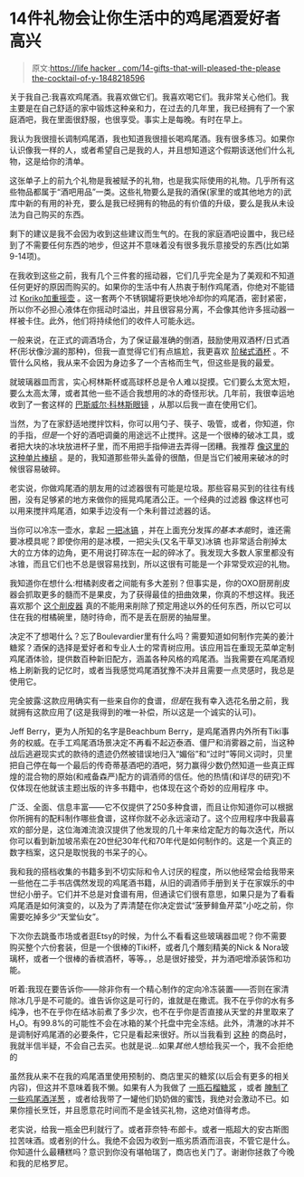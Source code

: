# 14件礼物会让你生活中的鸡尾酒爱好者高兴

> 原文:[https://life hacker . com/14-gifts-that-will-pleased-the-please the-cocktail-of-y-1848218596](https://lifehacker.com/14-gifts-that-will-delight-the-cocktail-enthusiast-in-y-1848218596)

关于我自己:我喜欢鸡尾酒。我喜欢做它们。我喜欢喝它们。我非常关心他们。我主要是在自己舒适的家中锻炼这种亲和力，在过去的几年里，我已经拥有了一个家庭酒吧，我在里面很舒服，也很享受。事实上是每晚。有时在早上。

我认为我很擅长调制鸡尾酒，我也知道我很擅长喝鸡尾酒。我有很多练习。如果你认识像我一样的人，或者希望自己是我的人，并且想知道这个假期该送他们什么礼物，这是给你的清单。

这张单子上的前九个礼物是我被赋予的礼物，也是我实际使用的礼物。几乎所有这些物品都属于“酒吧用品”一类。这些礼物要么是我的酒保(家里的或其他地方的)武库中新的有用的补充，要么是我已经拥有的物品的有价值的升级，要么是我从未设法为自己购买的东西。

剩下的建议是我不会因为收到这些建议而生气的。在我的家庭酒吧设置中，我已经到了不需要任何东西的地步，但这并不意味着没有很多我乐意接受的东西(比如第9-14项)。

在我收到这些之前，我有几个三件套的摇动器，它们几乎完全是为了美观和不知道任何更好的原因而购买的。如果你的生活中有人热衷于制作鸡尾酒，你绝对不能错过 [Koriko加重摇壶](https://www.cocktailkingdomcanada.com/all-barware/shakers/set-of-two-koriko-weighted-shaking-tins-stainless?___store=ca_en&UseLoc=CA) 。这一套两个不锈钢罐将更快地冷却你的鸡尾酒，密封紧密，所以你不必担心液体在你摇动时溢出，并且很容易分离，不会像其他许多摇动器一样被卡住。此外，他们将持续他们的收件人可能永远。

一般来说，在正式的调酒场合，为了保证最准确的倒酒，鼓励使用双酒杯/日式酒杯(形状像沙漏的那种)，但我一直觉得它们有点尴尬，我更喜欢 [阶梯式酒杯](https://limiteddistillery.com/products/stainless-steel-multi-level-jigger) 。不管什么风格，我从来不会因为身边多了一个吉格而生气，但这些是我的最爱。

就玻璃器皿而言，实心柯林斯杯或高球杯总是令人难以捉摸。它们要么太宽太短，要么太高太薄，或者其他一些不适合我想用的冰的奇怪形状。几年前，我很幸运地收到了一套这样的 [巴斯威尔·科林斯眼镜](https://www.noevalleywineandspirits.com/buswell-collins-glass-12oz-360ml.html) ，从那以后我一直在使用它们。

当然，为了在家舒适地搅拌饮料，你可以用勺子、筷子、吸管，或者，你知道，你的手指，*但是*一个好的酒吧调羹的用途远不止搅拌。这是一个很棒的破冰工具，或者把大块的冰块放进杯子里，而不用把手指伸进去弄得一团糟。我推荐 [像这里的这种单片棒槌](https://www.cocktailkingdom.com/all-barware/barspoons/hoffman-barspoon-3620) 。是的，我知道那些带头盖骨的很酷，但是当它们被用来破冰的时候很容易破碎。

老实说，你做鸡尾酒的朋友用的过滤器很有可能是垃圾。那些容易买到的往往有线圈，没有足够紧的地方来做你的摇晃鸡尾酒公正。一个经典的过滤器 像这样也可以用来搅拌鸡尾酒，如果手边没有一个朱利普过滤器的话。

当你可以冷冻一壶水，拿起 [一把冰镐](https://www.cocktailkingdom.com/anvil-ice-pick) ，并在上面充分发挥*的基本本能*时，谁还需要冰模具呢？即使你用的是冰模，一把尖头(又名干草叉)冰镐 也非常适合削掉太大的立方体的边角，更不用说打碎冻在一起的碎冰了。我发现大多数人家里都没有冰锥，而且它们也不总是很容易找到，所以这很有可能是一个非常受欢迎的礼物。

我知道你在想什么:柑橘剥皮者之间能有多大差别？但事实是，你的OXO厨房削皮器会抓取更多的髓而不是果皮，为了获得最佳的扭曲效果，你真的不想这样。我还喜欢那个 [这个削皮器](https://www.cocktailkingdomcanada.com/citrus-peeler-black) 真的不能用来削除了预定用途以外的任何东西，所以它可以住在我的柑橘碗里，随时待命，而不是丢在厨房的抽屉里。

决定不了想喝什么？忘了Boulevardier里有什么吗？需要知道如何制作完美的姜汁糖浆？酒保的选择是爱好者和专业人士的常青树应用。该应用旨在重现无菜单定制鸡尾酒体验，提供数百种新旧配方，涵盖各种风格的鸡尾酒。当我需要在鸡尾酒规格上刷新我的记忆时，或者当我感觉鸡尾酒犹豫不决并且需要一点灵感时，我总是使用它。

完全披露:这款应用确实有一些来自你的食谱，*但是*在我有幸入选花名册之前，我就拥有这款应用了(这是我得到的唯一补偿，所以这是一个诚实的认可)。

Jeff Berry，更为人所知的名字是Beachbum Berry，是鸡尾酒界内外所有Tiki事务的权威。在手工鸡尾酒场景决定不再看不起迈泰酒、僵尸和消雾器之前，当这种战后逃避现实式的款待的遗迹仍然被错误地归入“媚俗”和“过时”等同义词时，贝里把自己停在每一个最后的传奇蒂基酒吧的酒吧，努力赢得少数仍然知道一些真正辉煌的混合物的原始(和戒备森严)配方的调酒师的信任。他的热情(和详尽的研究)不仅体现在他就该主题出版的许多书籍中，也体现在这个奇妙的应用程序 中。

广泛、全面、信息丰富——它不仅提供了250多种食谱，而且让你知道你可以根据你所拥有的配料制作哪些食谱，这样你就不必永远滚动了。这个应用程序中我最喜欢的部分是，这位海滩流浪汉提供了他发现的几十年来给定配方的每次迭代，所以你可以看到新加坡吊索在20世纪30年代和70年代是如何制作的。这是一个真正的数字档案，这只是取悦我的书呆子的心。

我和我的搭档收集的书籍多到不切实际和令人讨厌的程度，所以他经常会给我带来一些他在二手书店偶然发现的鸡尾酒书籍，从旧的调酒师手册到关于在家娱乐的中世纪小册子。它们并不总是对食谱有用，但通读它们很有意思，如果只是为了看看鸡尾酒是如何演变的，以及为了弄清楚在你决定尝试“菠萝鲱鱼芹菜”小吃之前，你需要吃掉多少“天堂仙女”。

下次你去跳蚤市场或者逛Etsy的时候，为什么不看看这些玻璃器皿呢？你不需要购买整个六份套装，但是一个很棒的Tiki杯，或者几个雕刻精美的Nick & Nora玻璃杯，或者一个很棒的香槟酒杯，等等。，总是很好接受，并为酒吧增添装饰和功能。

听着:我现在要告诉你——除非你有一个精心制作的定向冷冻装置——否则在家清除冰几乎是不可能的。谁告诉你这是可行的，谁就是在撒谎。我不在乎你的水有多纯净，也不在乎你在结冰前煮了多少次，也不在乎你是否直接从天堂的井里取来了H₂O。有99.8%的可能性不会在冰箱的某个托盘中完全冻结。此外，清澈的冰并不是调制好鸡尾酒的必要条件，它只是看起来很好。所以当我看到 [这种](https://www.clearlyfrozen.com/order/buy) 的商品时，我就半信半疑，不会自己去买。也就是说…如果*其他人*想给我买一个，我不会拒绝的

虽然我从来不在我的鸡尾酒里使用预制的、商店里买的糖浆(以后会有更多的相关内容)，但这并不意味着我不懒。如果有人为我做了 [一瓶石榴糖浆](https://lifehacker.com/make-homemade-grenadine-with-just-two-ingredients-1783627522) ，或者 [腌制了一些鸡尾酒洋葱](https://lifehacker.com/pickled-onion-are-the-perfect-diy-gift-for-the-cocktail-1748932970) ，或者给我带了一罐他们奶奶做的蜜饯，我绝对会激动不已。如果你擅长烹饪，并且愿意花时间而不是金钱买礼物，这绝对值得考虑。

老实说，给我一瓶金巴利就行了。或者菲奈特·布郎卡。或者一瓶超大的安古斯图拉苦味酒。或者别的什么。我绝不会因为收到一瓶劣质酒而沮丧，不管它是什么。你知道什么最糟糕吗？意识到你没有堪帕瑞了，商店也关门了。谢谢你拯救了今晚和我的尼格罗尼。